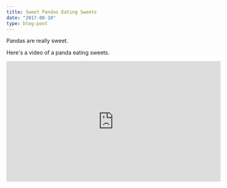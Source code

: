 ```yaml
---
title: Sweet Pandas Eating Sweets
date: "2017-08-10"
type: blog-post
---
```


Pandas are really sweet.

Here's a video of a panda eating sweets.

<iframe width="560" height="315" src="https://www.youtube.com/embed/4n0xNbfJLR8" frameborder="0" allowfullscreen></iframe>  